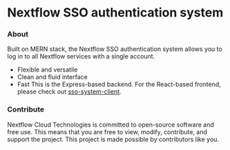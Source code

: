 # Nextflow SSO authentication system

### About
Built on MERN stack, the Nextflow SSO authentication system allows you to log in to all Nextflow services with a single account.
* Flexible and versatile
* Clean and fluid interface
* Fast
This is the Express-based backend. For the React-based frontend, please check out [sso-system-client](https://github.com/Nextflow-Cloud/sso-system-client).


### Contribute
Nextflow Cloud Technologies is committed to open-source software and free use. This means that you are free to view, modify, contribute, and support the project. This project is made possible by contributors like you.
